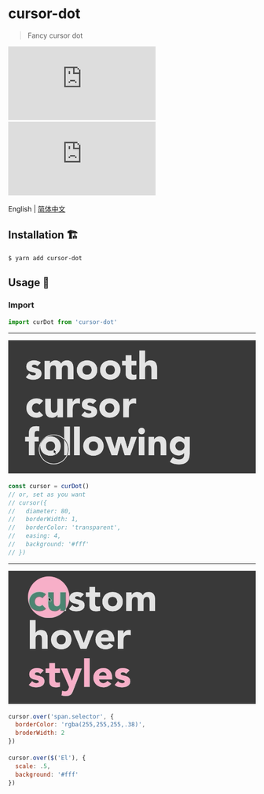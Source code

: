 # cursor-dot
> Fancy cursor dot

![](https://img.badgesize.io/gaoryrt/cursor-dot/master/index.js)
![](https://img.badgesize.io/gaoryrt/cursor-dot/master/index.js?compression=gzip)

English | [简体中文](./README.zh-cn.md)

## Installation 🏗️

```bash
$ yarn add cursor-dot
```

## Usage 🍹

### Import
```js
import curDot from 'cursor-dot'
```
---
![](./smoothcursorfollowing.gif)
```js
const cursor = curDot()
// or, set as you want
// cursor({
//   diameter: 80,
//   borderWidth: 1,
//   borderColor: 'transparent',
//   easing: 4,
//   background: '#fff'
// })
```
---
![](./customhoverstyles.gif)
```js
cursor.over('span.selector', {
  borderColor: 'rgba(255,255,255,.38)',
  broderWidth: 2
})

cursor.over($('El'), {
  scale: .5,
  background: '#fff'
})
```
